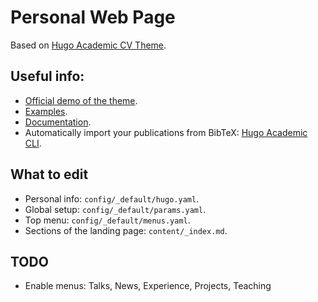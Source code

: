 # Personal Web Page
Based on [Hugo Academic CV Theme](https://github.com/HugoBlox/theme-academic-cv).

## Useful info:
- [Official demo of the theme](https://academic-demo.netlify.app/).
- [Examples](https://hugoblox.com/creators/).
- [Documentation](https://docs.hugoblox.com/).
- Automatically import your publications from BibTeX: [Hugo Academic CLI](https://github.com/GetRD/academic-file-converter).

## What to edit
- Personal info: `config/_default/hugo.yaml`.
- Global setup: `config/_default/params.yaml`.
- Top menu: `config/_default/menus.yaml`.
- Sections of the landing page: `content/_index.md`.

## TODO
- Enable menus: Talks, News, Experience, Projects, Teaching


